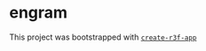 # engram

This project was bootstrapped with [`create-r3f-app`](https://github.com/utsuboco/create-r3f-app)